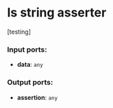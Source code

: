 # Is string asserter

[testing]

### Input ports:

* __data__: `any`


### Output ports:

* __assertion__: `any`


